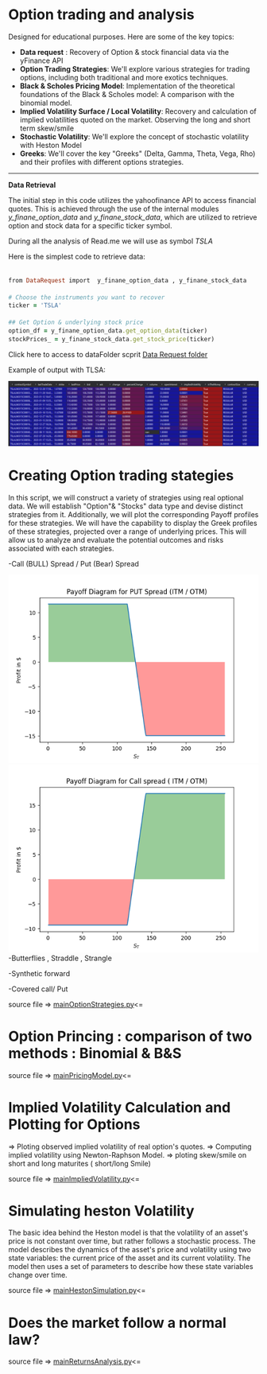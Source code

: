 # Option trading and analysis

Designed for educational purposes. Here are some of the key topics:


- **Data request** : Recovery of Option & stock financial data via the yFinance API
- **Option Trading Strategies**: We'll explore various strategies for trading options, including both traditional and more exotics techniques.
- **Black & Scholes Pricing Model**: Implementation of the theoretical foundations of the Black & Scholes model: A comparison with the binomial model.
- **Implied Volatility Surface / Local Volatility**: Recovery and calculation of implied volatilities quoted on the market. Observing the long and short term skew/smile
- **Stochastic Volatility**: We'll explore the concept of stochastic volatility with Heston Model
- **Greeks**: We'll cover the key "Greeks" (Delta, Gamma, Theta, Vega, Rho) and their profiles with different options strategies.


----------------------



**Data Retrieval**

The initial step in this code utilizes the yahoofinance API to access financial quotes. This is achieved through the use of the internal modules *y_finane_option_data* and *y_finane_stock_data*, which are utilized to retrieve option and stock data for a specific ticker symbol.

During all the analysis of Read.me we will use as symbol *TSLA*


Here is the simplest code to retrieve data:

```ruby

from DataRequest import  y_finane_option_data , y_finane_stock_data

# Choose the instruments you want to recover
ticker = 'TSLA'

## Get Option & underlying stock price
option_df = y_finane_option_data.get_option_data(ticker)
stockPrices_ = y_finane_stock_data.get_stock_price(ticker)
```

Click here to access to dataFolder scprit [Data Request folder](https://github.com/AdrienCss/OptionTrading/blob/main/DataRequest)

Example of output with TLSA: 

![](Images/dataFrame_TSLA.png)

# **Creating Option trading stategies**

In this script, we will construct a variety of strategies using real optional data.
We will establish  "Option"& "Stocks" data type and devise distinct strategies from it. 
Additionally, we will plot the corresponding Payoff profiles for these strategies. We will have the capability to display the Greek profiles of these strategies, projected over a range of underlying prices. This will allow us to analyze and evaluate the potential outcomes and risks associated with each strategies.

-Call (BULL) Spread / Put (Bear) Spread

![](Images/putSpread.png)
![](Images/callSpread.png)
-Butterflies , Straddle , Strangle




-Synthetic forward

-Covered call/ Put


source file =>  [mainOptionStrategies.py](https://github.com/AdrienCss/OptionTrading/blob/main/mainOptionStrategies.py)<=

# **Option Princing : comparison of two methods : Binomial & B&S**

source file =>  [mainPricingModel.py](https://github.com/AdrienCss/OptionTrading/blob/main/mainPricingModel.py)<=

# **Implied Volatility Calculation and Plotting for Options**

=> Ploting observed implied volatility of real option's quotes.
=> Computing implied volatility using Newton-Raphson Model.
=> ploting skew/smile on short and long maturites ( short/long Smile)

source file =>  [mainImpliedVolatility.py](https://github.com/AdrienCss/OptionTrading/blob/main/mainImpliedVolatility.py)<=

# **Simulating heston Volatility**

The basic idea behind the Heston model is that the volatility of an asset's price is not constant over time, but rather follows a stochastic process. The model describes the dynamics of the asset's price and volatility using two state variables: the current price of the asset and its current volatility. The model then uses a set of parameters to describe how these state variables change over time.


source file =>  [mainHestonSimulation.py](https://github.com/AdrienCss/OptionTrading/blob/main/mainHestonSimulation.py)<=

# **Does the market follow a normal law?**

source file =>  [mainReturnsAnalysis.py](https://github.com/AdrienCss/OptionTrading/blob/main/mainReturnsAnalysis.py)<=
